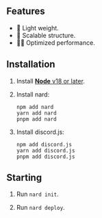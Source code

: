 ## Features

- 🧼 Light weight.
- 🧱 Scalable structure.
- 💪🏻 Optimized performance.

## Installation

1. Install [**Node** v18 or later](https://nodejs.org).

2. Install nard:

    ```sh-session
    npm add nard
    yarn add nard
    pnpm add nard
    ```
3. Install discord.js:

    ```sh-session
    npm add discord.js
    yarn add discord.js
    pnpm add discord.js
    ```

## Starting

1. Run `nard init`.

2. Run `nard deploy`.

